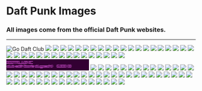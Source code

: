 # Daft Punk Images
### All images come from the official Daft Punk websites.
---
![Go Daft Club](https://web.archive.org/web/20010603110953im_/http://www.daftcard.com/images/go_daftclub.gif)
![](https://web.archive.org/web/20011222033741im_/http://daftclub.com/images/cardtop.gif)
![](https://web.archive.org/web/20010603140203im_/http://www.daftpunk.com/images/main.gif)
![](https://web.archive.org/web/20010603093054im_/http://www.daftcard.com/images/daftcard.gif)
![](https://web.archive.org/web/20020327144542im_/http://daftcard.com/images/forward.gif)
![](https://web.archive.org/web/20010603121233im_/http://www.daftclub.com/images/go.gif)
![](https://web.archive.org/web/20010402032642im_/http://www.daftclub.com/images/t_index.gif)
![](https://web.archive.org/web/19980127122236im_/http://www.daftpunk.com/images/patch.gif)
![](https://web.archive.org/web/19980530074753im_/http://www.daftpunk.com/images/lightsnav.gif)
![](https://web.archive.org/web/19980127122435im_/http://www.daftpunk.com/images/homework.jpg)
![](https://web.archive.org/web/20051218002434im_/http://www.daftpunk.com/5555/int5555.gif)
![](https://web.archive.org/web/20050724104142im_/http://www.daftpunk.com/img/interstella.gif)
![](https://web.archive.org/web/20050305142729im_/http://www.daftpunk.com/img/dpimage.jpg)
![](https://web.archive.org/web/20050403120157im_/http://www.daftpunk.com/5555/notice.gif)
![](https://web.archive.org/web/20051210035814im_/http://www.daftpunk.com/5555/seebox-on.gif)
![](https://web.archive.org/web/20051210053438oe_/http://www.daftpunk.com/5555/click-on.gif)
![](https://web.archive.org/web/20051217220011im_/http://www.daftpunk.com/5555/boxdetail.jpg)
![](https://web.archive.org/web/20051217214544im_/http://www.daftpunk.com/5555/banner-top.gif)
![](https://web.archive.org/web/20020614112811im_/http://daftclub.com/images/BEFORE_YOU_ENTER2.gif)
![](https://web.archive.org/web/20021020090513im_/http://daftclub.com/images/popup/CRESCENDOLLS_laidback-luke-.gif)
![](https://web.archive.org/web/20020716165735im_/http://daftclub.com/images/r_but4.gif)
![](https://web.archive.org/web/20020423165624if_/http://daftclub.com:80/images/r_but3_on.gif)
![](https://web.archive.org/web/20020716164541im_/http://daftclub.com/images/r_but2_on.gif)
![](https://web.archive.org/web/20021019183713/http://daftclub.com/images/rhc_but_on.gif)
![](https://web.archive.org/web/20020716173100im_/http://daftclub.com/images/rhc_bot_right.gif)
![](https://web.archive.org/web/20020716173900im_/http://daftclub.com/images/rhc_hometop.gif)
![](https://web.archive.org/web/20020330102101im_/http://daftclub.com/images/welcome2.gif)
![](https://web.archive.org/web/20020614122516im_/http://daftclub.com/images/t_header.gif)
![](https://web.archive.org/web/20021018152254if_/http://daftclub.com:80/images/nt_credit_on.gif)
![](https://web.archive.org/web/20020614113553im_/http://daftclub.com/images/DOWNLOAD.gif)
![](https://web.archive.org/web/20020330035842im_/http://daftclub.com/images/l_contentbot.gif)
![](https://web.archive.org/web/20020716162533im_/http://daftclub.com/images/l_left.gif)
![](https://web.archive.org/web/20020716173944im_/http://daftclub.com/images/top%5b1%5d_new.gif)
![](https://web.archive.org/web/20021020091630im_/http://daftclub.com/images/trackspec/phoenix_basementjaxx.jpg)
![](https://web.archive.org/web/20020404140845im_/http://daftclub.com/images/popup/PHOENIX_basementjaxx.gif)
![](https://web.archive.org/web/20021020180141im_/http://daftclub.com/images/popup/AERODYNAMIC_slum_village.gif)
![](https://web.archive.org/web/20020407015808im_/http://daftclub.com/images/trackspec/digitallove_borisdlugosh.jpg)
![](../assets/img/DIGITALLOVE_club-edit.gif)
![](https://web.archive.org/web/20021020231811im_/http://daftclub.com/images/trackspec/hbfs_inst.jpg)
![](https://web.archive.org/web/20021020182418im_/http://daftclub.com/images/popup/hbfs_instrumental.gif)
![](https://web.archive.org/web/20020616091159im_/http://daftclub.com/images/trackspec/hbfs_acc.jpg)
![](https://web.archive.org/web/20020616090727im_/http://daftclub.com/images/popup/hbfs_accapella.gif)
![](https://web.archive.org/web/20021018225830im_/http://daftclub.com/images/trackspec/hbfs_jess_crabbe.jpg)
![](https://web.archive.org/web/20020423173033im_/http://daftclub.com/images/popup/hbfs_jesse_and_crabbe.gif)
![](https://web.archive.org/web/20021018230524im_/http://daftclub.com/images/trackspec/hbfs_neptunesinst.gif)
![](https://web.archive.org/web/20020423173717im_/http://daftclub.com/images/popup/hbfs_neptunes-instrumental.gif)
![](https://web.archive.org/web/20020716171046im_/http://daftclub.com/images/r_buttons_right.gif)
![](https://web.archive.org/web/20020716172210im_/http://daftclub.com/images/r_content_right.gif)
![](https://web.archive.org/web/20020716163353im_/http://daftclub.com/images/r_bottom.gif)
![](https://web.archive.org/web/20020614115839im_/http://daftclub.com/images/popup/AERODYNAMIC-SPECIAL.gif)
![](https://web.archive.org/web/20020614123015im_/http://daftclub.com/images/trackspec/aerodynamic_specialedition.jpg)
![](https://web.archive.org/web/20020404181228im_/http://daftclub.com/images/popup/DAFT-LIVE.gif)
![](https://web.archive.org/web/20021020231106im_/http://daftclub.com/images/trackspec/alive.jpg)
![](https://web.archive.org/web/20051217235031im_/http://www.daftpunk.com/5555/boxphoto.jpg)
![](https://web.archive.org/web/20060410194137im_/http://www.daft-musique.com/imgs/album1.jpg)
![](https://web.archive.org/web/20060821232633im_/http://www.daftpunk.com/img/electroma2.jpg)
![](https://web.archive.org/web/20060414084229im_/http://myspace-928.vo.llnwd.net/00629/82/91/629491928_l.jpg)
![](https://web.archive.org/web/20060414084229im_/http://myspace-444.vo.llnwd.net/00590/44/43/590363444_l.jpg)
![](https://web.archive.org/web/20060528132855im_/http://www.summersonic.com/06/img/top/01.gif)
![](https://web.archive.org/web/20071111144415im_/http://www.daftalive.com/img/nb1.jpg)
![](https://web.archive.org/web/20071111144415im_/http://www.daftalive.com/img/nb42.jpg)
![](https://web.archive.org/web/20101201000453im_/http://tronsoundtrack.com/img/offer/keyboard.gif)
![](https://web.archive.org/web/20101130235829im_/http://tronsoundtrack.com/img/offer/digital_pane.gif)
![](https://web.archive.org/web/20101130235517im_/http://tronsoundtrack.com/img/disney.gif)
![](https://web.archive.org/web/20101201000618im_/http://tronsoundtrack.com/img/offer/physical_pane.gif)
![](https://web.archive.org/web/20101028120606im_/http://tronsoundtrack.com/img/offer/poster_pane.gif)
![](https://web.archive.org/web/20101224002309im_/http://tronsoundtrack.com/img/encom.gif)
![](https://web.archive.org/web/20101130235534im_/http://tronsoundtrack.com/img/offer/cover_header.gif)
![](https://web.archive.org/web/20120204235305im_/http://www.daftpunk.com/Images/Daft_Punk_Com-01.png)
![](https://web.archive.org/web/20130226142629/http://www.daftpunk.com/Helmets.jpg)
![](https://web.archive.org/web/20130404225132im_/http://randomaccessmemories.com/images/guy.jpg)
![](https://web.archive.org/web/20130404225119im_/http://randomaccessmemories.com/images/logo_sm.png)
![](https://web.archive.org/web/20130418214528im_/http://randomaccessmemories.com/images/announce.png)
![](https://web.archive.org/web/20130404225057im_/http://randomaccessmemories.com/images/ram.png)
![](https://web.archive.org/web/20130404225050im_/http://randomaccessmemories.com/images/thomas.jpg)
![](https://web.archive.org/web/20130404225128im_/http://randomaccessmemories.com/images/logo_s_lg.jpg)
![](https://web.archive.org/web/20130404225202im_/http://randomaccessmemories.com/images/closePane.png)
![](https://web.archive.org/web/20130404225105im_/http://randomaccessmemories.com/images/left.png)
![](https://web.archive.org/web/20130404225045im_/http://randomaccessmemories.com/images/right.png)
![](https://web.archive.org/web/20130423181101/http://columbia.sonymusic.edgesuite.net/stream/mps/catalog_51/000/009/176/asset_11419/ep-1-thumb-new.jpg)
![](https://web.archive.org/web/20130423181140/http://columbia.sonymusic.edgesuite.net/stream/mps/catalog_51/000/009/176/asset_11420/ep-1b-vic.jpg)
![](https://web.archive.org/web/20130420171249im_/http://randomaccessmemories.com/images/announce_collab.png)
![](https://web.archive.org/web/20130420171147im_/http://randomaccessmemories.com/images/getlucky.jpg)
![](https://web.archive.org/web/20130623025434im_/http://www.randomaccessmemories.com/images/ram_outnow.jpg)
![](https://web.archive.org/web/20130926221020im_/http://www.randomaccessmemories.com/images/ram.png)
![](https://web.archive.org/web/20140410214833im_/http://www.daftpunk.com/media/catalog/product/cache/1/small_image/820x1160/9df78eab33525d08d6e5fb8d27136e95/g/e/getlucky_tank.jpg)
![](https://web.archive.org/web/20140410214833im_/http://www.daftpunk.com/media/catalog/product/cache/1/small_image/820x1160/9df78eab33525d08d6e5fb8d27136e95/l/y/lystd_poster_2.jpg)
![](https://web.archive.org/web/20140410214832im_/http://www.daftpunk.com/media/catalog/product/cache/1/small_image/820x1160/9df78eab33525d08d6e5fb8d27136e95/w/o/womens_gl_script_tee_1.jpg)
![](https://web.archive.org/web/20140410214832im_/http://www.daftpunk.com/media/catalog/product/cache/1/small_image/820x1160/9df78eab33525d08d6e5fb8d27136e95/m/e/mens_getlucky.jpg)
![](https://web.archive.org/web/20140410214832im_/http://www.daftpunk.com/media/catalog/product/cache/1/small_image/820x1160/9df78eab33525d08d6e5fb8d27136e95/b/e/belt_buckle_ad_1.jpg)
![](https://web.archive.org/web/20220222200249im_/https://daftpunk.com/img/logo.svg)
![](https://web.archive.org/web/20220413115424im_/https://daftpunk.com/img/logo-white.svg)
![](https://web.archive.org/web/20220223212407im_/https://daftpunk.com/img/logo.svg)